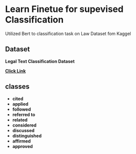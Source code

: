 <h1> Learn Finetue for supevised Classification</h1>

Utilized Bert to classification task on Law Dataset fom Kaggel
<h2>Dataset</h2>
<b>Legal Text Classification Dataset<b>

<a href="https://www.kaggle.com/datasets/amohankumar/legal-text-classification-dataset">Click Link</a><br>
<h2>classes</h2>
<ul>
    <li>cited
    <li>applied</li>
    <li>followed</li>
    <li>referred to</li>
    <li>related</li>
    <li>considered</li>
    <li>discussed</li>
    <li>distinguished</li>
    <li>affirmed</li>
    <li>approved</li>
</ul>
